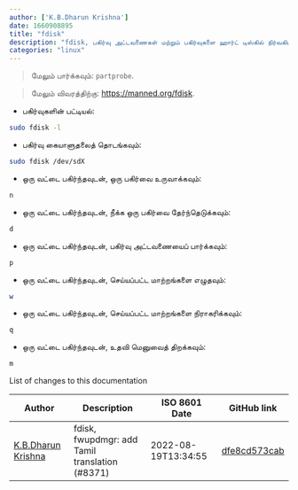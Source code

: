 ```yaml
---
author: ['K.B.Dharun Krishna']
date: 1660908895
title: "fdisk"
description: "fdisk, பகிர்வு அட்டவணைகள் மற்றும் பகிர்வுகளை ஹார்ட் டிஸ்கில் நிர்வகிப்பதற்கான ஒரு நிரல்."
categories: "linux"
---
```

> மேலும் பார்க்கவும்: `partprobe`.

> மேலும் விவரத்திற்கு: <https://manned.org/fdisk>.

- பகிர்வுகளின் பட்டியல்:

```bash
sudo fdisk -l
```

- பகிர்வு கையாளுதலைத் தொடங்கவும்:

```bash
sudo fdisk /dev/sdX
```

- ஒரு வட்டை பகிர்ந்தவுடன், ஒரு பகிர்வை உருவாக்கவும்:

```bash
n
```

- ஒரு வட்டை பகிர்ந்தவுடன், நீக்க ஒரு பகிர்வை தேர்ந்தெடுக்கவும்:

```bash
d
```

- ஒரு வட்டை பகிர்ந்தவுடன், பகிர்வு அட்டவணையைப் பார்க்கவும்:

```bash
p
```

- ஒரு வட்டை பகிர்ந்தவுடன், செய்யப்பட்ட மாற்றங்களை எழுதவும்:

```bash
w
```

- ஒரு வட்டை பகிர்ந்தவுடன், செய்யப்பட்ட மாற்றங்களை நிராகரிக்கவும்:

```bash
q
```

- ஒரு வட்டை பகிர்ந்தவுடன், உதவி மெனுவைத் திறக்கவும்:

```bash
m
```
List of changes to this documentation


Author | Description | ISO 8601 Date | GitHub link
------|-----|-----|-----
[K.B.Dharun Krishna](mailto:kbdharunkrishna@gmail.com) | fdisk, fwupdmgr: add Tamil translation (#8371) | 2022-08-19T13:34:55 | [dfe8cd573cab](https://github.com/tldr-pages/tldr/commit/dfe8cd573cab2210356ff063219c19801ece899b)

